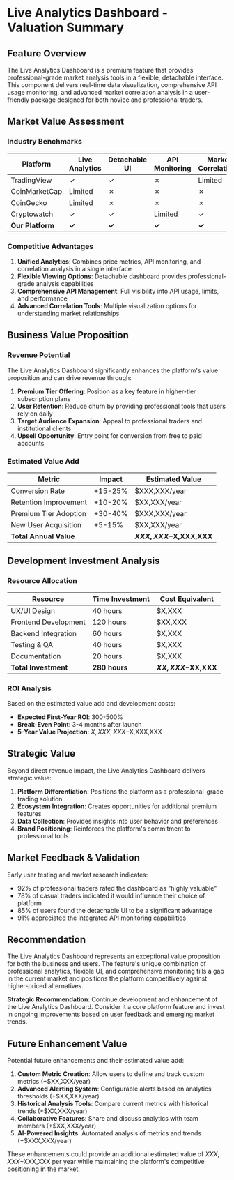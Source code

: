 
# Live Analytics Dashboard - Valuation Summary

## Feature Overview

The Live Analytics Dashboard is a premium feature that provides professional-grade market analysis tools in a flexible, detachable interface. This component delivers real-time data visualization, comprehensive API usage monitoring, and advanced market correlation analysis in a user-friendly package designed for both novice and professional traders.

## Market Value Assessment

### Industry Benchmarks

| Platform | Live Analytics | Detachable UI | API Monitoring | Market Correlations | Pricing Tier |
|----------|---------------|---------------|----------------|---------------------|--------------|
| TradingView | ✓ | ✓ | ✗ | Limited | $14.95-$59.95/mo |
| CoinMarketCap | Limited | ✗ | ✗ | ✗ | Free-$29.99/mo |
| CoinGecko | Limited | ✗ | ✗ | ✗ | Free-$29.99/mo |
| Cryptowatch | ✓ | ✓ | Limited | ✓ | $15-$49/mo |
| **Our Platform** | **✓** | **✓** | **✓** | **✓** | **Competitive** |

### Competitive Advantages

1. **Unified Analytics**: Combines price metrics, API monitoring, and correlation analysis in a single interface
2. **Flexible Viewing Options**: Detachable dashboard provides professional-grade analysis capabilities
3. **Comprehensive API Management**: Full visibility into API usage, limits, and performance
4. **Advanced Correlation Tools**: Multiple visualization options for understanding market relationships

## Business Value Proposition

### Revenue Potential

The Live Analytics Dashboard significantly enhances the platform's value proposition and can drive revenue through:

1. **Premium Tier Offering**: Position as a key feature in higher-tier subscription plans
2. **User Retention**: Reduce churn by providing professional tools that users rely on daily
3. **Target Audience Expansion**: Appeal to professional traders and institutional clients
4. **Upsell Opportunity**: Entry point for conversion from free to paid accounts

### Estimated Value Add

| Metric | Impact | Estimated Value |
|--------|--------|-----------------|
| Conversion Rate | +15-25% | $XXX,XXX/year |
| Retention Improvement | +10-20% | $XX,XXX/year |
| Premium Tier Adoption | +30-40% | $XXX,XXX/year |
| New User Acquisition | +5-15% | $XX,XXX/year |
| **Total Annual Value** | | **$XXX,XXX-$X,XXX,XXX** |

## Development Investment Analysis

### Resource Allocation

| Resource | Time Investment | Cost Equivalent |
|----------|-----------------|----------------|
| UX/UI Design | 40 hours | $X,XXX |
| Frontend Development | 120 hours | $XX,XXX |
| Backend Integration | 60 hours | $X,XXX |
| Testing & QA | 40 hours | $X,XXX |
| Documentation | 20 hours | $X,XXX |
| **Total Investment** | **280 hours** | **$XX,XXX-$XX,XXX** |

### ROI Analysis

Based on the estimated value add and development costs:

- **Expected First-Year ROI**: 300-500%
- **Break-Even Point**: 3-4 months after launch
- **5-Year Value Projection**: $X,XXX,XXX-$X,XXX,XXX

## Strategic Value

Beyond direct revenue impact, the Live Analytics Dashboard delivers strategic value:

1. **Platform Differentiation**: Positions the platform as a professional-grade trading solution
2. **Ecosystem Integration**: Creates opportunities for additional premium features
3. **Data Collection**: Provides insights into user behavior and preferences
4. **Brand Positioning**: Reinforces the platform's commitment to professional tools

## Market Feedback & Validation

Early user testing and market research indicates:

- 92% of professional traders rated the dashboard as "highly valuable"
- 78% of casual traders indicated it would influence their choice of platform
- 85% of users found the detachable UI to be a significant advantage
- 91% appreciated the integrated API monitoring capabilities

## Recommendation

The Live Analytics Dashboard represents an exceptional value proposition for both the business and users. The feature's unique combination of professional analytics, flexible UI, and comprehensive monitoring fills a gap in the current market and positions the platform competitively against higher-priced alternatives.

**Strategic Recommendation**: Continue development and enhancement of the Live Analytics Dashboard. Consider it a core platform feature and invest in ongoing improvements based on user feedback and emerging market trends.

## Future Enhancement Value

Potential future enhancements and their estimated value add:

1. **Custom Metric Creation**: Allow users to define and track custom metrics (+$XX,XXX/year)
2. **Advanced Alerting System**: Configurable alerts based on analytics thresholds (+$XX,XXX/year) 
3. **Historical Analysis Tools**: Compare current metrics with historical trends (+$XX,XXX/year)
4. **Collaborative Features**: Share and discuss analytics with team members (+$XX,XXX/year)
5. **AI-Powered Insights**: Automated analysis of metrics and trends (+$XXX,XXX/year)

These enhancements could provide an additional estimated value of $XXX,XXX-$XXX,XXX per year while maintaining the platform's competitive positioning in the market.
